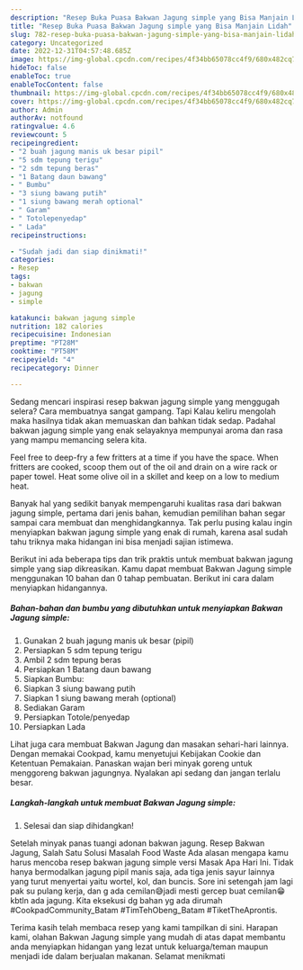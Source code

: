 ```yaml
---
description: "Resep Buka Puasa Bakwan Jagung simple yang Bisa Manjain Lidah"
title: "Resep Buka Puasa Bakwan Jagung simple yang Bisa Manjain Lidah"
slug: 782-resep-buka-puasa-bakwan-jagung-simple-yang-bisa-manjain-lidah
category: Uncategorized
date: 2022-12-31T04:57:48.685Z
image: https://img-global.cpcdn.com/recipes/4f34bb65078cc4f9/680x482cq70/bakwan-jagung-simple-foto-resep-utama.jpg
hideToc: false
enableToc: true
enableTocContent: false
thumbnail: https://img-global.cpcdn.com/recipes/4f34bb65078cc4f9/680x482cq70/bakwan-jagung-simple-foto-resep-utama.jpg
cover: https://img-global.cpcdn.com/recipes/4f34bb65078cc4f9/680x482cq70/bakwan-jagung-simple-foto-resep-utama.jpg
author: Admin
authorAv: notfound
ratingvalue: 4.6
reviewcount: 5
recipeingredient:
- "2 buah jagung manis uk besar pipil"
- "5 sdm tepung terigu"
- "2 sdm tepung beras"
- "1 Batang daun bawang"
- " Bumbu"
- "3 siung bawang putih"
- "1 siung bawang merah optional"
- " Garam"
- " Totolepenyedap"
- " Lada"
recipeinstructions:

- "Sudah jadi dan siap dinikmati!"
categories:
- Resep
tags:
- bakwan
- jagung
- simple

katakunci: bakwan jagung simple 
nutrition: 182 calories
recipecuisine: Indonesian
preptime: "PT28M"
cooktime: "PT58M"
recipeyield: "4"
recipecategory: Dinner

---
```



Sedang mencari inspirasi resep bakwan jagung simple yang menggugah selera? Cara membuatnya sangat gampang. Tapi Kalau keliru mengolah maka hasilnya tidak akan memuaskan dan bahkan tidak sedap. Padahal bakwan jagung simple yang enak selayaknya mempunyai aroma dan rasa yang mampu memancing selera kita.


Feel free to deep-fry a few fritters at a time if you have the space. When fritters are cooked, scoop them out of the oil and drain on a wire rack or paper towel. Heat some olive oil in a skillet and keep on a low to medium heat.

Banyak hal yang sedikit banyak mempengaruhi kualitas rasa dari bakwan jagung simple, pertama dari jenis bahan, kemudian pemilihan bahan segar sampai cara membuat dan menghidangkannya. Tak perlu pusing kalau ingin menyiapkan bakwan jagung simple yang enak di rumah, karena asal sudah tahu triknya maka hidangan ini bisa menjadi sajian istimewa.


Berikut ini ada beberapa tips dan trik praktis untuk membuat bakwan jagung simple yang siap dikreasikan. Kamu dapat membuat Bakwan Jagung simple menggunakan 10 bahan dan 0 tahap pembuatan. Berikut ini cara dalam menyiapkan hidangannya.

<!--inarticleads1-->

##### Bahan-bahan dan bumbu yang dibutuhkan untuk menyiapkan Bakwan Jagung simple:

1. Gunakan 2 buah jagung manis uk besar (pipil)
1. Persiapkan 5 sdm tepung terigu
1. Ambil 2 sdm tepung beras
1. Persiapkan 1 Batang daun bawang
1. Siapkan  Bumbu:
1. Siapkan 3 siung bawang putih
1. Siapkan 1 siung bawang merah (optional)
1. Sediakan  Garam
1. Persiapkan  Totole/penyedap
1. Persiapkan  Lada


Lihat juga cara membuat Bakwan Jagung dan masakan sehari-hari lainnya. Dengan memakai Cookpad, kamu menyetujui Kebijakan Cookie dan Ketentuan Pemakaian. Panaskan wajan beri minyak goreng untuk menggoreng bakwan jagungnya. Nyalakan api sedang dan jangan terlalu besar. 

<!--inarticleads2-->

##### Langkah-langkah untuk membuat Bakwan Jagung simple:


1. Selesai dan siap dihidangkan!

Setelah minyak panas tuangi adonan bakwan jagung. Resep Bakwan Jagung, Salah Satu Solusi Masalah Food Waste Ada alasan mengapa kamu harus mencoba resep bakwan jagung simple versi Masak Apa Hari Ini. Tidak hanya bermodalkan jagung pipil manis saja, ada tiga jenis sayur lainnya yang turut menyertai yaitu wortel, kol, dan buncis. Sore ini setengah jam lagi pak su pulang kerja, dan g ada cemilan😅jadi mesti gercep buat cemilan😁 kbtln ada jagung. Kita eksekusi dg bahan yg ada dirumah #CookpadCommunity_Batam #TimTehObeng_Batam #TiketTheAprontis. 

Terima kasih telah membaca resep yang kami tampilkan di sini. Harapan kami, olahan Bakwan Jagung simple yang mudah di atas dapat membantu anda menyiapkan hidangan yang lezat untuk keluarga/teman maupun menjadi ide dalam berjualan makanan. Selamat menikmati
